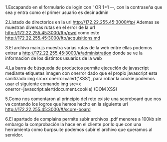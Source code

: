 1.Escapando en el formulario de login con ' OR 1=1 --, con la contraseña que sea y entra como el primer usuario es decir admin

2.Listado de directorios en la url http://172.22.255.45:3000/ftp/
Ademas se muestran diversas rutas en el error de la url http://172.22.255.45:3000/ftp/pwd
como este http://172.22.255.45:3000/ftp/acquisitions.md

3.El archivo main.js muestra varias rutas de la web
entre ellas podemos entrar a http://172.22.255.45:3000/#/administration donde se ve la informacion de los distintos usuarios de la web

4.La barra de búsqueda de productos permite ejecución de javascript mediante etiquetas imagen con onerror dado que el propio javascript esta sanitizado img src=x onerror=alert('XSS'), para robar la cookie podemos usar el siguiente comando img src=x onerror=javascript:alert(document.cookie) (DOM XSS)

5.Como nos comentaron al principio del reto existe una scoreboard que nos va contando los logros que hemos hecho en la siguiente url http://172.22.255.45:3000/#/score-board

6.El apartado de complains permite subir archivos .pdf menores a 100kb sin embargo la comprobación la hace en el cliente por lo que con una herramienta como burpsuite podemos subir el archivo que queramos al servidor.
